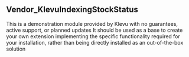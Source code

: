 Vendor_KlevuIndexingStockStatus
-----------------------------

This is a demonstration module provided by Klevu with no guarantees, active support, or planned updates
It should be used as a base to create your own extension implementing the specific functionality
required for your installation, rather than being directly installed as an out-of-the-box solution